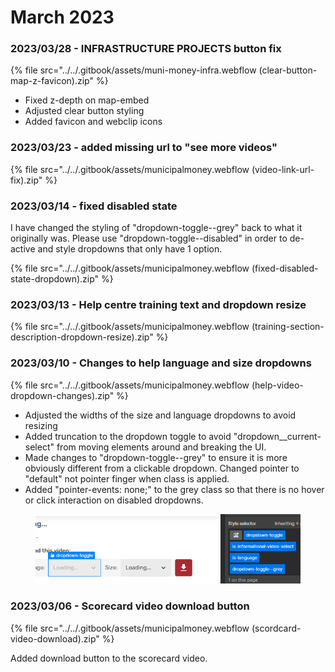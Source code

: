 # March 2023

### 2023/03/28 - INFRASTRUCTURE PROJECTS button fix&#x20;

{% file src="../../.gitbook/assets/muni-money-infra.webflow (clear-button-map-z-favicon).zip" %}

* Fixed z-depth on map-embed
* Adjusted clear button styling
* Added favicon and webclip icons

### 2023/03/23 - added missing url to "see more videos"&#x20;

{% file src="../../.gitbook/assets/municipalmoney.webflow (video-link-url-fix).zip" %}

### 2023/03/14 - fixed disabled state

I have changed the styling of "dropdown-toggle--grey" back to what it originally was. Please use "dropdown-toggle--disabled" in order to de-active and style dropdowns that only have 1 option.

{% file src="../../.gitbook/assets/municipalmoney.webflow (fixed-disabled-state-dropdown).zip" %}

### 2023/03/13 - Help centre training text and dropdown resize

{% file src="../../.gitbook/assets/municipalmoney.webflow (training-section-description-dropdown-resize).zip" %}

### 2023/03/10 - Changes to help language and size dropdowns

{% file src="../../.gitbook/assets/municipalmoney.webflow (help-video-dropdown-changes).zip" %}

* Adjusted the widths of the size and language dropdowns to avoid resizing
* Added truncation to the dropdown toggle to avoid "dropdown\_\_current-select" from moving elements around and breaking the UI.
* Made changes to "dropdown-toggle--grey" to ensure it is more obviously different from a clickable dropdown. Changed pointer to "default" not pointer finger when class is applied.&#x20;
* Added "pointer-events: none;" to the grey class so that there is no hover or click interaction on disabled dropdowns.

<figure><img src="../../.gitbook/assets/image (1).png" alt=""><figcaption></figcaption></figure>



### 2023/03/06 - Scorecard video download button

{% file src="../../.gitbook/assets/municipalmoney.webflow (scordcard-video-download).zip" %}

Added download button to the scorecard video.
